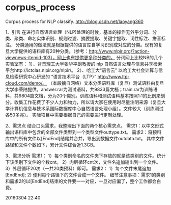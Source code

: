 # corpus_process
Corpus process for NLP classify.
http://blog.csdn.net/laoyang360

1、引言
   在进行自然语言处理（NLP)处理的时候，基本的操作无外乎分词、分类、聚类、命名实体识别、规则过滤、摘要提取、关键字提取、词性标注、拼音标注。
分类通用的做法就是根据提供的语言库自学习识别成对应的分类。现有的复旦大学提供的语料库有20种分类。（参考：http://www.nlpir.org/?action-viewnews-itemid-103），网上也有提供更多种分类的。
分词网上比较NB的几个实验室有：
1）、背景理工大学张华平副教授的 nlp 自然语言处理与信息共享检索平台http://ictclas.nlpir.org/nlpir/。 
2）、哈工大“语言云” 以哈工大社会计算与信息检索研究中心研发的 “语言技术平台（LTP）”  http://www.ltp-cloud.com/demo/。
  （本段摘自网络）文本分类语料库（复旦）测试语料由复旦大学李荣陆提供。answer.rar为测试语料，共9833篇文档；train.rar为训练语料，共9804篇文档，分为20个类别。训练语料和测试语料基本按照1:1的比例来划分。收集工作花费了不少人力和物力，所以请大家在使用时尽量注明来源（复旦大学计算机信息与技术系国际数据库中心自然语言处理小组）。文件较大（训练测试各50多兆）。
     实际项目中需要根据自己的需要进行定制处理。
           
 2、需求点
结合口头需求，我整理出下面的两个核心需求点。
需求1：以中文形式输出语料库中包含的全部文件类型到一个类型文件outtype.txt。
需求2：将预料库中的所有文件以[EndEnd]结尾并合并，导出到数据文件outdata.txt。
其中文件路径和文件个数如下，累计文件综合近1.3GB。

3、需求分析
需求1：
1）每个类别命名的文件夹下存放的就是该类别的文件。统计下该类别下文件的个数cnt。
2）内层循环cnt次，文件名追加输出到一个文件。
3）外层循环20次（一共20类预料）即可。
需求2：
1）每个文件末尾追加[EndEnd];
2) 便利每个路径下的文件合成一个文件。
细节注意事项：需求1的类别和需求2的以[EndEnd]结束的文件要一一对应，一旦对应偏了，整个工作都会白费。

20160304 22:40

